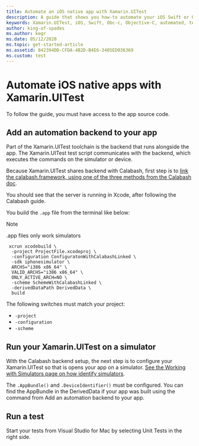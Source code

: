 ```yaml
---
title: Automate an iOS native app with Xamarin.UITest
description: A guide that shows you how-to automate your iOS Swift or Objective-C app with Xamarin.UITest.
keywords: Xamarin.UITest, iOS, Swift, Obc-c, Objective-C, automated, testing, ui testing.
author: king-of-spades
ms.author: kegr
ms.date: 05/12/2020
ms.topic: get-started-article
ms.assetid: 842394DD-CFDA-4B2D-B4E6-3405ED036369
ms.custom: test
---
```


# Automate iOS native apps with Xamarin.UITest
To follow the guide, you must have access to the app source code.

## Add an automation backend to your app
Part of the Xamarin.UITest toolchain is the backend that runs alongside the app. The Xamarin.UITest test script communicates with the backend, which executes the commands on the simulator or device.

Because Xamarin.UITest shares backend with Calabash, first step is to [link the calabash.framework, using one of the three methods from the Calabash doc](https://github.com/calabash/calabash-ios#step-1-link-calabashframework).

You should see that the server is running in Xcode, after following the Calabash guide.

You build the `.app` file from the terminal like below:

> [!NOTE]
> .app files only work simulators

```
 xcrun xcodebuild \
  -project ProjectFile.xcodeproj \
  -configuration ConfiguratonWithCalabashLinked \
  -sdk iphonesimulator \
  ARCHS="i386 x86_64" \
  VALID_ARCHS="i386 x86_64" \
  ONLY_ACTIVE_ARCH=NO \
  -scheme SchemeWithCalabashLinked \
  -derivedDataPath DerivedData \
  build
```
The following switches must match your project:
- `-project`
- `-configuration`
- `-scheme`

## Run your Xamarin.UITest on a simulator
With the Calabash backend setup, the next step is to configure your Xamarin.UITest so that is opens your app on a simulator. [See the Working with Simulators page on how identify simulators](simulator.md).

The `.AppBundle()` and `.DeviceIdentifier()` must be configured. You can find the AppBundle in the DerivedData if your app was built using the command from Add an automation backend to your app.

## Run a test

Start your tests from Visual Studio for Mac by selecting Unit Tests in the right side.
